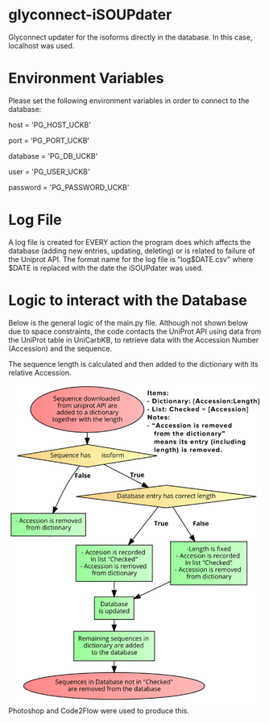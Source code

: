 # glyconnect-iSOUPdater
Glyconnect updater for the isoforms directly in the database. In this case, localhost was used. 

# Environment Variables
Please set the following environment variables in order to connect to the database:


host = 'PG_HOST_UCKB'


port = 'PG_PORT_UCKB'


database = 'PG_DB_UCKB'


user = 'PG_USER_UCKB'


password = 'PG_PASSWORD_UCKB'


# Log File
A log file is created for EVERY action the program does which affects the database (adding new entries, updating, deleting) or is related to failure of the Uniprot API. The format name for the log file is "log$DATE.csv" where $DATE is replaced with the date the iSOUPdater was used. 


# Logic to interact with the Database
Below is the general logic of the main.py file. Although not shown below due to space constraints, the code contacts the UniProt API using data from the UniProt table in UniCarbKB, to retrieve data with the Accession Number (Accession) and the sequence. 
 
 
  The sequence length is calculated and then added to the dictionary with its relative Accession.
  
![alt text](https://github.com/universvm/glyconnect-iSOUPdater/blob/master/logic.png)
Photoshop and Code2Flow were used to produce this.
